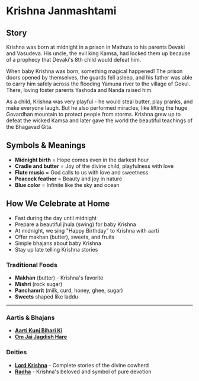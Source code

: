 # Krishna Janmashtami

## Story

Krishna was born at midnight in a prison in Mathura to his parents Devaki and Vasudeva. His uncle, the evil king Kamsa, had locked them up because of a prophecy that Devaki's 8th child would defeat him.

When baby Krishna was born, something magical happened! The prison doors opened by themselves, the guards fell asleep, and his father was able to carry him safely across the flooding Yamuna river to the village of Gokul. There, loving foster parents Yashoda and Nanda raised him.

As a child, Krishna was very playful - he would steal butter, play pranks, and make everyone laugh. But he also performed miracles, like lifting the huge Govardhan mountain to protect people from storms. Krishna grew up to defeat the wicked Kamsa and later gave the world the beautiful teachings of the Bhagavad Gita.

## Symbols & Meanings

- **Midnight birth** = Hope comes even in the darkest hour
- **Cradle and butter** = Joy of the divine child; playfulness with love
- **Flute music** = God calls to us with love and sweetness
- **Peacock feather** = Beauty and joy in nature
- **Blue color** = Infinite like the sky and ocean

## How We Celebrate at Home

- Fast during the day until midnight
- Prepare a beautiful jhula (swing) for baby Krishna
- At midnight, we sing "Happy Birthday" to Krishna with aarti
- Offer makhan (butter), sweets, and fruits
- Simple bhajans about baby Krishna
- Stay up late telling Krishna stories

### Traditional Foods
- **Makhan** (butter) - Krishna's favorite
- **Mishri** (rock sugar)
- **Panchamrit** (milk, curd, honey, ghee, sugar)
- **Sweets** shaped like laddu

---

### Aartis & Bhajans

- **[Aarti Kunj Bihari Ki](../section2-aartis-bhajans/01-aarti-kunj-bihari.md)**
- **[Om Jai Jagdish Hare](../section2-aartis-bhajans/07-om-jai-jagdish-hare.md)**

### Deities

- **[Lord Krishna](../section3-deities/04-lord-krishna.md)** - Complete stories of the divine cowherd
- **[Radha](../section3-deities/09-radha.md)** - Krishna's beloved and symbol of pure devotion